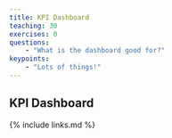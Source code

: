 ```yaml
---
title: KPI Dashboard
teaching: 30
exercises: 0
questions:
    - "What is the dashboard good for?"
keypoints:
    - "Lots of things!"
---
```

## KPI Dashboard

{% include links.md %}
